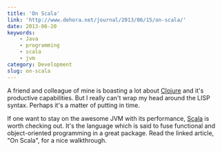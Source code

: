 ```yaml
---
title: 'On Scala'
link: 'http://www.dehora.net/journal/2013/06/15/on-scala/'
date: 2013-06-20
keywords:
    - Java
    - programming
    - scala
    - jvm
category: Development
slug: on-scala
---
```


A friend and colleague of mine is boasting a lot about [Clojure](http://en.wikipedia.org/wiki/Clojure) and it's productive capabilities. But I really can't wrap my head around the LISP syntax. Perhaps it's a matter of putting in time. 
 
 If one want to stay on the awesome JVM with its performance, [Scala](http://en.wikipedia.org/wiki/Scala) is worth checking out. It's the language which is said to fuse functional and object-oriented programming in a great package. Read the linked article, "On Scala", for a nice walkthrough.
